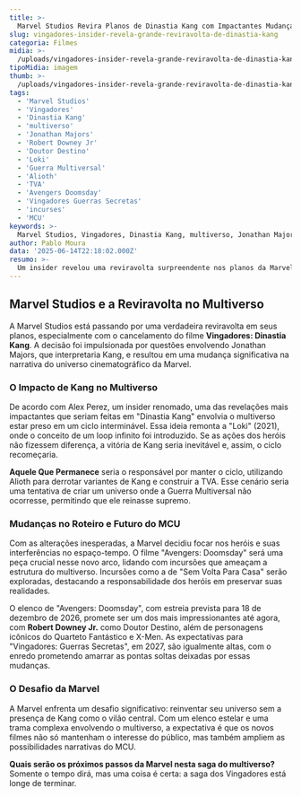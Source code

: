 ```yaml
---
title: >-
  Marvel Studios Revira Planos de Dinastia Kang com Impactantes Mudanças no MCU
slug: vingadores-insider-revela-grande-reviravolta-de-dinastia-kang
categoria: Filmes
midia: >-
  /uploads/vingadores-insider-revela-grande-reviravolta-de-dinastia-kang-thumb.webp
tipoMidia: imagem
thumb: >-
  /uploads/vingadores-insider-revela-grande-reviravolta-de-dinastia-kang-thumb.webp
tags:
  - 'Marvel Studios'
  - 'Vingadores'
  - 'Dinastia Kang'
  - 'multiverso'
  - 'Jonathan Majors'
  - 'Robert Downey Jr'
  - 'Doutor Destino'
  - 'Loki'
  - 'Guerra Multiversal'
  - 'Alioth'
  - 'TVA'
  - 'Avengers Doomsday'
  - 'Vingadores Guerras Secretas'
  - 'incurses'
  - 'MCU'
keywords: >-
  Marvel Studios, Vingadores, Dinastia Kang, multiverso, Jonathan Majors, Robert Downey Jr., Doutor Destino, Loki, Guerra Multiversal, Alioth, TVA, Avengers: Doomsday, Vingadores: Guerras Secretas, incursões, MCU
author: Pablo Moura
data: '2025-06-14T22:18:02.000Z'
resumo: >-
  Um insider revelou uma reviravolta surpreendente nos planos da Marvel para a Dinastia Kang, após problemas com Jonathan Majors. A trama do multiverso está prestes a ganhar uma nova direção e envolverá grandes nomes do cinema.
---
```


## Marvel Studios e a Reviravolta no Multiverso

A Marvel Studios está passando por uma verdadeira reviravolta em seus planos, especialmente com o cancelamento do filme **Vingadores: Dinastia Kang**. A decisão foi impulsionada por questões envolvendo Jonathan Majors, que interpretaria Kang, e resultou em uma mudança significativa na narrativa do universo cinematográfico da Marvel.

### O Impacto de Kang no Multiverso

De acordo com Alex Perez, um insider renomado, uma das revelações mais impactantes que seriam feitas em "Dinastia Kang" envolvia o multiverso estar preso em um ciclo interminável. Essa ideia remonta a "Loki" (2021), onde o conceito de um loop infinito foi introduzido. Se as ações dos heróis não fizessem diferença, a vitória de Kang seria inevitável e, assim, o ciclo recomeçaria.

**Aquele Que Permanece** seria o responsável por manter o ciclo, utilizando Alioth para derrotar variantes de Kang e construir a TVA. Esse cenário seria uma tentativa de criar um universo onde a Guerra Multiversal não ocorresse, permitindo que ele reinasse supremo.

### Mudanças no Roteiro e Futuro do MCU

Com as alterações inesperadas, a Marvel decidiu focar nos heróis e suas interferências no espaço-tempo. O filme "Avengers: Doomsday" será uma peça crucial nesse novo arco, lidando com incursões que ameaçam a estrutura do multiverso. Incursões como a de "Sem Volta Para Casa" serão exploradas, destacando a responsabilidade dos heróis em preservar suas realidades.

O elenco de "Avengers: Doomsday", com estreia prevista para 18 de dezembro de 2026, promete ser um dos mais impressionantes até agora, com **Robert Downey Jr.** como Doutor Destino, além de personagens icônicos do Quarteto Fantástico e X-Men. As expectativas para "Vingadores: Guerras Secretas", em 2027, são igualmente altas, com o enredo prometendo amarrar as pontas soltas deixadas por essas mudanças.

### O Desafio da Marvel

A Marvel enfrenta um desafio significativo: reinventar seu universo sem a presença de Kang como o vilão central. Com um elenco estelar e uma trama complexa envolvendo o multiverso, a expectativa é que os novos filmes não só mantenham o interesse do público, mas também ampliem as possibilidades narrativas do MCU.

**Quais serão os próximos passos da Marvel nesta saga do multiverso?** Somente o tempo dirá, mas uma coisa é certa: a saga dos Vingadores está longe de terminar.